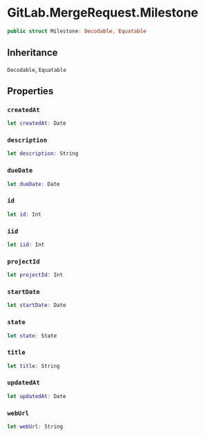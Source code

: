 # GitLab.MergeRequest.Milestone

``` swift
public struct Milestone: Decodable, Equatable
```

## Inheritance

`Decodable`, `Equatable`

## Properties

### `createdAt`

``` swift
let createdAt: Date
```

### `description`

``` swift
let description: String
```

### `dueDate`

``` swift
let dueDate: Date
```

### `id`

``` swift
let id: Int
```

### `iid`

``` swift
let iid: Int
```

### `projectId`

``` swift
let projectId: Int
```

### `startDate`

``` swift
let startDate: Date
```

### `state`

``` swift
let state: State
```

### `title`

``` swift
let title: String
```

### `updatedAt`

``` swift
let updatedAt: Date
```

### `webUrl`

``` swift
let webUrl: String
```
